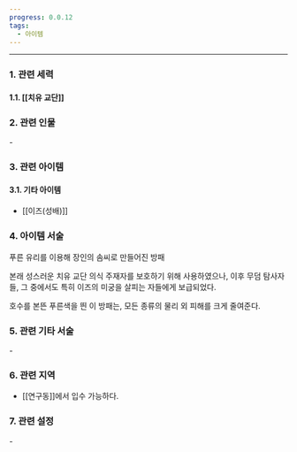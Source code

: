 ```yaml
---
progress: 0.0.12
tags:
  - 아이템
---
```

---
### 1. 관련 세력 
#### 1.1. [[치유 교단]]

### 2. 관련 인물
\-
### 3. 관련 아이템
#### 3.1. 기타 아이템
- [[이즈(성배)]]

### 4. 아이템 서술
푸른 유리를 이용해 장인의 솜씨로 만들어진 방패  
  
본래 성스러운 치유 교단 의식 주재자를 보호하기 위해 사용하였으나, 이후 무덤 탐사자들, 그 중에서도 특히 이즈의 미궁을 살피는 자들에게 보급되었다.  
  
호수를 본뜬 푸른색을 띈 이 방패는, 모든 종류의 물리 외 피해를 크게 줄여준다.

### 5. 관련 기타 서술
\-
### 6. 관련 지역
- [[연구동]]에서 입수 가능하다.
### 7. 관련 설정
\-